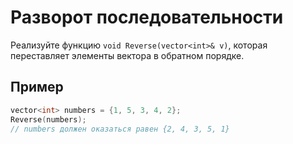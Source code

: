 # Разворот последовательности

Реализуйте функцию ```void Reverse(vector<int>& v)```, которая переставляет элементы вектора в обратном порядке.

## Пример

``` c++
vector<int> numbers = {1, 5, 3, 4, 2};
Reverse(numbers);
// numbers должен оказаться равен {2, 4, 3, 5, 1}
```
